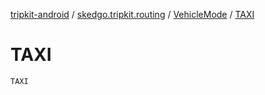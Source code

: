 [tripkit-android](../../index.md) / [skedgo.tripkit.routing](../index.md) / [VehicleMode](index.md) / [TAXI](./-t-a-x-i.md)

# TAXI

`TAXI`